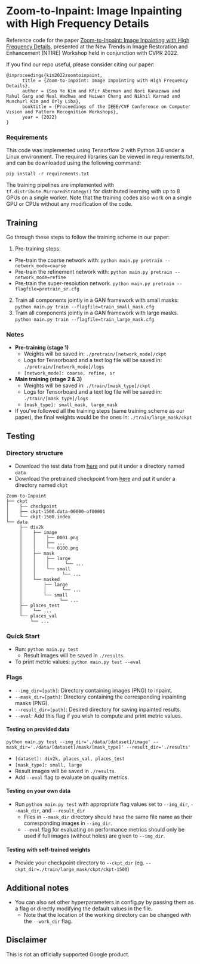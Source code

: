 # Zoom-to-Inpaint: Image Inpainting with High Frequency Details

Reference code for the paper [Zoom-to-Inpaint: Image Inpainting with High Frequency Details](https://arxiv.org/pdf/2012.09401.pdf), presented at the New Trends in Image Restoration and Enhancement (NTIRE) Workshop held in conjunction with CVPR 2022.

If you find our repo useful, please consider citing our paper:

```
@inproceedings{kim2022zoomtoinpaint,
      title = {Zoom-to-Inpaint: Image Inpainting with High Frequency Details}, 
      author = {Soo Ye Kim and Kfir Aberman and Nori Kanazawa and Rahul Garg and Neal Wadhwa and Huiwen Chang and Nikhil Karnad and Munchurl Kim and Orly Liba},
      booktitle = {Proceedings of the IEEE/CVF Conference on Computer Vision and Pattern Recognition Workshops},
      year = {2022}
}
```

### Requirements
This code was implemented using Tensorflow 2 with Python 3.6 under a Linux environment.
The required libraries can be viewed in requirements.txt, and can be downloaded using the following command:

`pip install -r requirements.txt`

The training pipelines are implemented with `tf.distribute.MirroredStrategy()` for distributed learning with up to 8 GPUs on a single worker. Note that the training codes also work on a single GPU or CPUs without any modification of the code.

## Training
Go through these steps to follow the training scheme in our paper:

1. Pre-training steps:
  * Pre-train the coarse network with:
    `python main.py pretrain --network_mode=coarse`
  * Pre-train the refinement network with:
    `python main.py pretrain --network_mode=refine`
  * Pre-train the super-resolution network.
    `python main.py pretrain --flagfile=pretrain_sr.cfg`

2. Train all components jointly in a GAN framework with small masks:
  `python main.py train --flagfile=train_small_mask.cfg`
3. Train all components jointly in a GAN framework with large masks.
  `python main.py train --flagfile=train_large_mask.cfg`

### Notes
* **Pre-training (stage 1)**
  * Weights will be saved in: `./pretrain/[network_mode]/ckpt`
  * Logs for Tensorboard and a text log file will be saved in: `./pretrain/[network_mode]/logs`
  * `[network_mode]: coarse, refine, sr`
* **Main training (stage 2 & 3)**
  * Weights will be saved in: `./train/[mask_type]/ckpt`
  * Logs for Tensorboard and a text log file will be saved in: `./train/[mask_type]/logs`
  * `[mask_type]: small_mask, large_mask`
* If you've followed all the training steps (same training scheme as our paper), the final weights would be the ones in: `./train/large_mask/ckpt`

## Testing

### Directory structure
* Download the test data from [here](https://drive.google.com/file/d/1DOoB0YD4FhT8-fm1rB22Vr7jshNpUN_J/view?usp=sharing) and put it under a directory named `data`
* Download the pretrained checkpoint from [here](https://drive.google.com/file/d/1OtANy4Xjx1ev2OpdfohnNXKpnQOPyrjp/view?usp=sharing) and put it under a directory named `ckpt`

```
Zoom-to-Inpaint
├── ckpt
│    ├── checkpoint
│    ├── ckpt-1500.data-00000-of00001
│    └── ckpt-1500.index
└── data
     ├── div2k
     │    ├── image
     │    │    ├── 0001.png
     │    │    ├── ...
     │    │    └── 0100.png
     │    ├── mask
     │    │    ├── large
     │    │    │      └── ...
     │    │    └── small
     │    │          └── ...
     │    └── masked
     │        ├── large
     │        │      └── ...
     │        └── small
     │              └── ...
     ├── places_test
     │    └── ...
     └── places_val
         └── ...
```

### Quick Start
* Run: `python main.py test`
  * Result images will be saved in `./results`.
* To print metric values: `python main.py test --eval`

### Flags
* `--img_dir=[path]`: Directory containing images (PNG) to inpaint.
* `--mask_dir=[path]`: Directory containing the corresponding inpainting masks (PNG).
* `--result_dir=[path]`: Desired directory for saving inpainted results.
* `--eval`: Add this flag if you wish to compute and print metric values.

#### Testing on provided data
```
python main.py test --img_dir='./data/[dataset]/image' --mask_dir='./data/[dataset]/mask/[mask_type]' --result_dir='./results'
```
  * `[dataset]: div2k, places_val, places_test`
  * `[mask_type]: small, large`
  * Result images will be saved in `./results`.
* Add `--eval` flag to evaluate on quality metrics.

#### Testing on your own data
* Run `python main.py test` with appropriate flag values set to `--img_dir`, `--mask_dir`, and `--result_dir`
  * Files in `--mask_dir` directory should have the same file name as their corresponding images in `--img_dir`.
  * `--eval` flag for evaluating on performance metrics should only be used if full images (without holes) are given to `--img_dir`.

#### Testing with self-trained weights
* Provide your checkpoint directory to `--ckpt_dir` (eg. `--ckpt_dir=./train/large_mask/ckpt/ckpt-1500`)

## Additional notes
* You can also set other hyperparameters in config.py by passing them as a flag or directly modifying the default values in the file.
  * Note that the location of the working directory can be changed with the `--work_dir` flag.

## Disclaimer
This is not an officially supported Google product.
